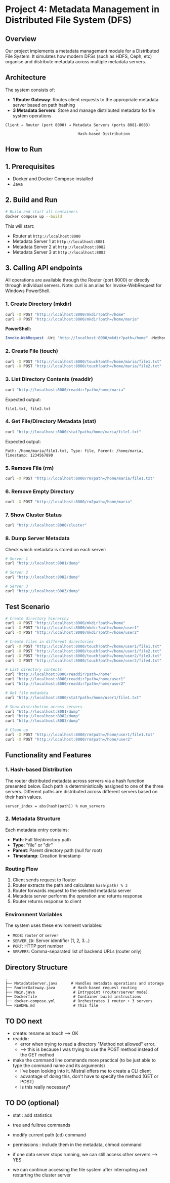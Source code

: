 # Project 4: Metadata Management in Distributed File System (DFS)

## Overview
Our project implements a metadata management module for a Distributed File System. It simulates how modern DFSs (such as HDFS, Ceph, etc) organise and distribute metadata across multiple metadata servers.

## Architecture
The system consists of:
- **1 Router Gateway**: Routes client requests to the appropriate metadata server based on path hashing
- **3 Metadata Servers**: Store and manage distributed metadata for file system operations

```
Client → Router (port 8000) → Metadata Servers (ports 8081-8083)
                                        ↓
                                Hash-based Distribution
```

## How to Run

## 1. Prerequisites
- Docker and Docker Compose installed
- Java 

## 2. Build and Run

```bash
# Build and start all containers
docker compose up --build
```

This will start:
- Router at `http://localhost:8000`
- Metadata Server 1 at `http://localhost:8081`
- Metadata Server 2 at `http://localhost:8082`
- Metadata Server 3 at `http://localhost:8083`

## 3. Calling API endpoints
All operations are available through the Router (port 8000) or directly through individual servers. Note: curl is an alias for Invoke-WebRequest for Windows PowerShell.

### 1. Create Directory (mkdir)

```bash
curl -X POST "http://localhost:8000/mkdir?path=/home"
curl -X POST "http://localhost:8000/mkdir?path=/home/maria"
```

**PowerShell:**
```powershell
Invoke-WebRequest -Uri "http://localhost:8000/mkdir?path=/home" -Method POST
```

### 2. Create File (touch)

```bash
curl -X POST "http://localhost:8000/touch?path=/home/maria/file1.txt"
curl -X POST "http://localhost:8000/touch?path=/home/maria/file2.txt"
```

### 3. List Directory Contents (readdir)

```bash
curl "http://localhost:8000/readdir?path=/home/maria"
```

Expected output:
```
file1.txt, file2.txt
```

### 4. Get File/Directory Metadata (stat)

```bash
curl "http://localhost:8000/stat?path=/home/maria/file1.txt"
```

Expected output:
```
Path: /home/maria/file1.txt, Type: file, Parent: /home/maria, Timestamp: 1234567890
```

### 5. Remove File (rm)

```bash
curl -X POST "http://localhost:8000/rm?path=/home/maria/file1.txt"
```

### 6. Remove Empty Directory

```bash
curl -X POST "http://localhost:8000/rm?path=/home/maria"
```

### 7. Show Cluster Status

```bash
curl "http://localhost:8000/cluster"
```

### 8. Dump Server Metadata

Check which metadata is stored on each server:

```bash
# Server 1
curl "http://localhost:8081/dump"

# Server 2
curl "http://localhost:8082/dump"

# Server 3
curl "http://localhost:8083/dump"
```

## Test Scenario
```bash
# Create directory hierarchy
curl -X POST "http://localhost:8000/mkdir?path=/home"
curl -X POST "http://localhost:8000/mkdir?path=/home/user1"
curl -X POST "http://localhost:8000/mkdir?path=/home/user2"

# Create files in different directories
curl -X POST "http://localhost:8000/touch?path=/home/user1/file1.txt"
curl -X POST "http://localhost:8000/touch?path=/home/user1/file2.txt"
curl -X POST "http://localhost:8000/touch?path=/home/user2/file3.txt"
curl -X POST "http://localhost:8000/touch?path=/home/user2/file4.txt"

# List directory contents
curl "http://localhost:8000/readdir?path=/home"
curl "http://localhost:8000/readdir?path=/home/user1"
curl "http://localhost:8000/readdir?path=/home/user2"

# Get file metadata
curl "http://localhost:8000/stat?path=/home/user1/file1.txt"

# Show distribution across servers
curl "http://localhost:8081/dump"
curl "http://localhost:8082/dump"
curl "http://localhost:8083/dump"

# Clean up
curl -X POST "http://localhost:8000/rm?path=/home/user1/file1.txt"
curl -X POST "http://localhost:8000/rm?path=/home/user2"
```

## Functionality and Features

### 1. Hash-based Distribution
The router distributed metadata across servers via a hash function presented below. Each path is deterministically assigned to one of the three servers. Different paths are distributed across different servers based on their hash values.
```
server_index = abs(hash(path)) % num_servers
```

### 2. Metadata Structure
Each metadata entry contains:
- **Path**: Full file/directory path
- **Type**: "file" or "dir"
- **Parent**: Parent directory path (null for root)
- **Timestamp**: Creation timestamp

### Routing Flow
1. Client sends request to Router
2. Router extracts the path and calculates `hash(path) % 3`
3. Router forwards request to the selected metadata server
4. Metadata server performs the operation and returns response
5. Router returns response to client

### Environment Variables
The system uses these environment variables:
- `MODE`: `router` or `server`
- `SERVER_ID`: Server identifier (1, 2, 3...)
- `PORT`: HTTP port number
- `SERVERS`: Comma-separated list of backend URLs (router only)

## Directory Structure
```
.
├── MetadataServer.java      # Handles metadata operations and storage
├── RouterGateway.java        # Hash-based request routing
├── Main.java                 # Entrypoint (router/server mode)
├── Dockerfile                # Container build instructions
├── docker-compose.yml        # Orchestrates 1 router + 3 servers
└── README.md                 # This file
```

## TO DO next
* create: rename as touch --> OK
* readdir:
  * error when trying to read a directory "Method not allowed" error.
  * --> this is because I was trying to use the POST method instead of the GET method
* make the command line commands more practical (to be just able to type the command name and its arguments)
  * I've been looking into it. Mistral offers me to create a CLI client
  * advantage of doing this, don't have to specify the method (GET  or POST)
  * is this really necessary?

## TO DO (optional)
* stat : add statistics
* tree and fulltree commands
* modify current path (cd) command
* permissions : include them in the metadata, chmod command

* if one data server stops running, we can still access other servers --> YES
* we can continue accessing the file system after interrupting and restarting the cluster server
